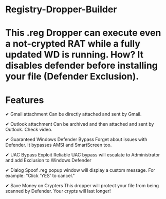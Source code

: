 # Registry-Dropper-Builder

# This .reg Dropper can execute even a not-crypted RAT while a fully updated WD is running. How? It disables defender before installing your file (Defender Exclusion).

# Features
✔ Gmail attachment
Can be directly attached and sent by Gmail.

✔ Outlook attachment
Can be archived and then attached and sent by Outlook. Check video.

✔ Guaranteed Windows Defender Bypass
Forget about issues with Defender.
It bypasses AMSI and SmartScreen too.

✔ UAC Bypass Exploit
Reliable UAC bypass will escalate to Administrator and add Exclusion to Windows Defender

✔ Dialog Spoof
.reg popup window will display a custom message.
For example: "Click 'YES' to cancel."

✔ Save Money on Crypters
This dropper will protect your file from being scanned by Defender.
Your crypts will last longer!
